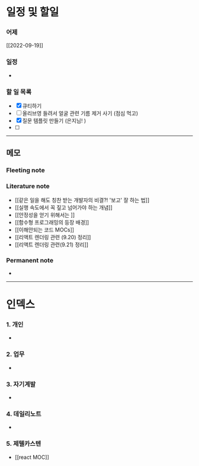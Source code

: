 


# 일정 및 할일
### 어제
[[2022-09-19]]

### 일정
- 

### 할 일 목록
 
- [x] 큐티하기
- [ ] 올리브영 들려서 얼굴 관련 기름 제거 사기 (점심 먹고)
- [x] 질문 템플릿 만들기 (은지님! )
- [ ] 

---

## 메모

### Fleeting note


### Literature note
- [[같은 일을 해도 칭찬 받는 개발자의 비결?! '보고' 잘 하는 법]]
- [[실행 속도에서 꼭 짚고 넘어가야 하는 개념]]
- [[안정성을 얻기 위해서는 ]]
- [[함수형 프로그래밍의 등장 배경]]
- [[이해안되는 코드 MOCs]]
- [[리액트 렌더링 관련 (9.20) 정리]]
- [[리액트 렌더링 관련(9.21) 정리]]


### Permanent note
- 

---

# 인덱스
### 1. 개인 
- 
### 2. 업무
- 
### 3. 자기계발
- 
### 4. 데일리노트
- 
### 5. 제텔카스텐
- [[react MOC]]